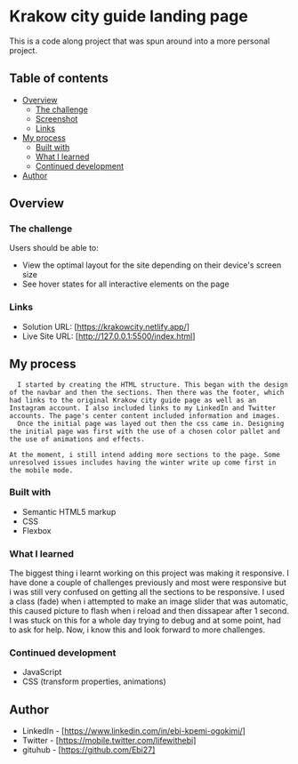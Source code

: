 # Krakow city guide landing page

This is a code along project that was spun around into a more personal project.

## Table of contents

- [Overview](#overview)
  - [The challenge](#the-challenge)
  - [Screenshot](#screenshot)
  - [Links](#links)
- [My process](#my-process)
  - [Built with](#built-with)
  - [What I learned](#what-i-learned)
  - [Continued development](#continued-development)
- [Author](#author)


## Overview

### The challenge

Users should be able to:

- View the optimal layout for the site depending on their device's screen size
- See hover states for all interactive elements on the page

### Links

- Solution URL: [https://krakowcity.netlify.app/]
- Live Site URL: [http://127.0.0.1:5500/index.html]

## My process

      I started by creating the HTML structure. This began with the design of the navbar and then the sections. Then there was the footer, which had links to the original Krakow city guide page as well as an Instagram account. I also included links to my LinkedIn and Twitter accounts. The page's center content included information and images.
      Once the initial page was layed out then the css came in. Designing the initial page was first with the use of a chosen color pallet and the use of animations and effects.

    At the moment, i still intend adding more sections to the page. Some unresolved issues includes having the winter write up come first in the mobile mode. 
    
### Built with

- Semantic HTML5 markup
- CSS
- Flexbox


### What I learned

The biggest thing i learnt working on this project was making it responsive. I have done a couple of challenges previously and most were responsive but i was still very confused on getting all the sections to be responsive. 
I used a class (fade) when i attempted to make an image slider that was automatic, this caused picture to flash when i reload and then dissapear after 1 second. I was stuck on this for a whole day trying to debug and at some point, had to ask for help. Now, i know this and look forward to more challenges.

### Continued development

- JavaScript
- CSS (transform properties, animations)

## Author

- LinkedIn - [https://www.linkedin.com/in/ebi-kpemi-ogokimi/]
- Twitter - [https://mobile.twitter.com/lifewithebi] 
- gituhub - [https://github.com/Ebi27]
